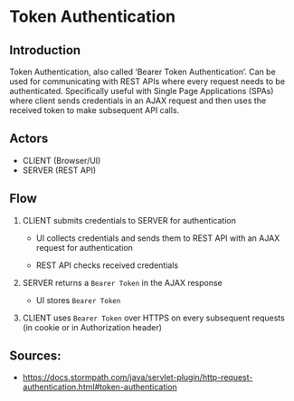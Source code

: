 # Token Authentication

## Introduction

Token Authentication, also called ‘Bearer Token Authentication’.
Can be used for communicating with REST APIs where every request needs to be authenticated.
Specifically useful with Single Page Applications (SPAs) where client sends
credentials in an AJAX request and then uses the received token to make subsequent API calls.

## Actors
* CLIENT (Browser/UI)
* SERVER (REST API)

## Flow

1. CLIENT submits credentials to SERVER for authentication

	* UI collects credentials and sends them to REST API with an AJAX request for authentication

	* REST API checks received credentials

2. SERVER returns a `Bearer Token` in the AJAX response

	* UI stores `Bearer Token`
	
3. CLIENT uses `Bearer Token` over HTTPS on every subsequent requests (in cookie or in Authorization header)

## Sources:
* https://docs.stormpath.com/java/servlet-plugin/http-request-authentication.html#token-authentication
